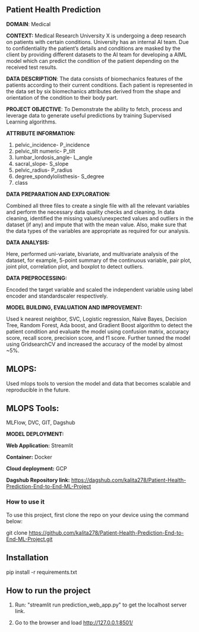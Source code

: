 ## Patient Health Prediction


**DOMAIN**: Medical

**CONTEXT:** Medical Research University X is undergoing a deep research on patients with certain conditions. University has an internal AI team. Due  to  confidentiality  the  patient’s  details  and  conditions  are  masked  by  the  client  by  providing  different  datasets  to  the  AI  team  for developing a AIML model which can predict the condition of the patient depending on the received test results.

**DATA  DESCRIPTION**: The  data  consists  of  biomechanics  features  of  the  patients  according  to  their  current  conditions.  Each  patient  is represented in the data set by six biomechanics attributes derived from the shape and orientation of the condition to their body part. 

**PROJECT  OBJECTIVE**: To Demonstrate the ability to fetch, process and leverage data to generate useful predictions by training Supervised Learning algorithms.

**ATTRIBUTE INFORMATION:**
1. pelvic_incidence- P_incidence
2. pelvic_tilt numeric- P_tilt
3. lumbar_lordosis_angle- L_angle
4. sacral_slope- S_slope
5. pelvic_radius- P_radius
6. degree_spondylolisthesis- S_degree
7. class

**DATA PREPARATION AND EXPLORATION:**

Combined all three files to create a single file with all the relevant variables and perform the necessary data quality checks and cleaning. In data cleaning, identified the missing values/unexpected values and outliers in the dataset (if any) and impute that with the mean value. Also, make sure that the data types of the variables are appropriate as required for our analysis.

**DATA ANALYSIS:**

Here, performed uni-variate, bivariate, and multivariate analysis of the dataset, for example, 5-point summary of the continuous variable, pair plot, joint plot, correlation plot, and boxplot to detect outliers.

**DATA PREPROCESSING:**

Encoded the target variable and scaled the independent variable using label encoder and standardscaler respectively.

**MODEL BUILDING, EVALUATION AND IMPROVEMENT:**

Used k nearest neighbor, SVC, Logistic regression, Naive Bayes, Decision Tree, Random Forest, Ada boost, and Gradient Boost algorithm to detect the patient condition and evaluate the model using confusion matrix, accuracy score, recall score, precision score, and f1 score. Further tunned the model using GridsearchCV and increased the accuracy of the model by almost ~5%.

## **MLOPS:**
Used mlops tools to version the model and data that becomes scalable and reproducible in the future.

## **MLOPS Tools:**
MLFlow, DVC, GIT, Dagshub

**MODEL DEPLOYMENT:**

**Web Application:** Streamlit

**Container:** Docker

**Cloud deployment:** GCP

**Dagshub Repository link:** https://dagshub.com/kalita278/Patient-Health-Prediction-End-to-End-ML-Project


### **How to use it**
To use this project, first clone the repo on your device using the command below:

git clone https://github.com/kalita278/Patient-Health-Prediction-End-to-End-ML-Project.git

## **Installation**
pip install -r requirements.txt

## **How to run the project**
1. Run: "streamlit run prediction_web_app.py" to get the localhost server link. 

2. Go to the browser and load  http://127.0.0.1:8501/
